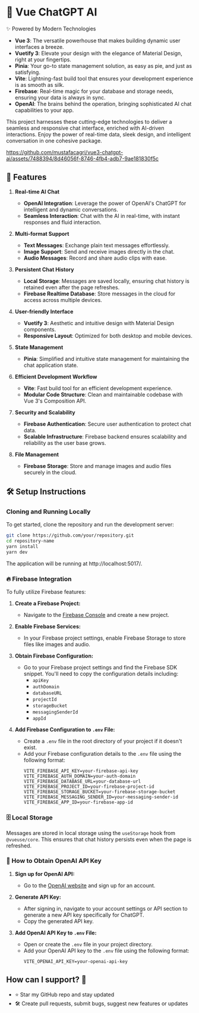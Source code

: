 # 🌟 Vue ChatGPT AI

✨ Powered by Modern Technologies

- **Vue 3**: The versatile powerhouse that makes building dynamic user interfaces a breeze.
- **Vuetify 3**: Elevate your design with the elegance of Material Design, right at your fingertips.
- **Pinia**: Your go-to state management solution, as easy as pie, and just as satisfying.
- **Vite**: Lightning-fast build tool that ensures your development experience is as smooth as silk.
- **Firebase**: Real-time magic for your database and storage needs, ensuring your data is always in sync.
- **OpenAI**: The brains behind the operation, bringing sophisticated AI chat capabilities to your app.

This project harnesses these cutting-edge technologies to deliver a seamless and responsive chat interface, enriched with AI-driven interactions. Enjoy the power of real-time data, sleek design, and intelligent conversation in one cohesive package.



https://github.com/mustafacagri/vue3-chatgpt-ai/assets/7488394/8d46056f-8746-4fb4-adb7-9ae181830f5c



## 🚀 Features

1. **Real-time AI Chat**

   - **OpenAI Integration**: Leverage the power of OpenAI's ChatGPT for intelligent and dynamic conversations.
   - **Seamless Interaction**: Chat with the AI in real-time, with instant responses and fluid interaction.

2. **Multi-format Support**

   - **Text Messages**: Exchange plain text messages effortlessly.
   - **Image Support**: Send and receive images directly in the chat.
   - **Audio Messages**: Record and share audio clips with ease.

3. **Persistent Chat History**

   - **Local Storage**: Messages are saved locally, ensuring chat history is retained even after the page refreshes.
   - **Firebase Realtime Database**: Store messages in the cloud for access across multiple devices.

4. **User-friendly Interface**

   - **Vuetify 3**: Aesthetic and intuitive design with Material Design components.
   - **Responsive Layout**: Optimized for both desktop and mobile devices.

5. **State Management**

   - **Pinia**: Simplified and intuitive state management for maintaining the chat application state.

6. **Efficient Development Workflow**

   - **Vite**: Fast build tool for an efficient development experience.
   - **Modular Code Structure**: Clean and maintainable codebase with Vue 3's Composition API.

7. **Security and Scalability**

   - **Firebase Authentication**: Secure user authentication to protect chat data.
   - **Scalable Infrastructure**: Firebase backend ensures scalability and reliability as the user base grows.

8. **File Management**
   - **Firebase Storage**: Store and manage images and audio files securely in the cloud.

## 🛠️ Setup Instructions

### Cloning and Running Locally

To get started, clone the repository and run the development server:

```bash
git clone https://github.com/your/repository.git
cd repository-name
yarn install
yarn dev
```

The application will be running at http://localhost:5017/.

### 🔥 Firebase Integration

To fully utilize Firebase features:

1. **Create a Firebase Project:**

   - Navigate to the [Firebase Console](https://console.firebase.google.com/) and create a new project.

2. **Enable Firebase Services:**

   - In your Firebase project settings, enable Firebase Storage to store files like images and audio.

3. **Obtain Firebase Configuration:**
   - Go to your Firebase project settings and find the Firebase SDK snippet. You'll need to copy the configuration details including:
     - `apiKey`
     - `authDomain`
     - `databaseURL`
     - `projectId`
     - `storageBucket`
     - `messagingSenderId`
     - `appId`
4. **Add Firebase Configuration to `.env` File:**
   - Create a `.env` file in the root directory of your project if it doesn't exist.
   - Add your Firebase configuration details to the `.env` file using the following format:
     ```env
     VITE_FIREBASE_API_KEY=your-firebase-api-key
     VITE_FIREBASE_AUTH_DOMAIN=your-auth-domain
     VITE_FIREBASE_DATABASE_URL=your-database-url
     VITE_FIREBASE_PROJECT_ID=your-firebase-project-id
     VITE_FIREBASE_STORAGE_BUCKET=your-firebase-storage-bucket
     VITE_FIREBASE_MESSAGING_SENDER_ID=your-messaging-sender-id
     VITE_FIREBASE_APP_ID=your-firebase-app-id
     ```

### 🗄️ Local Storage

Messages are stored in local storage using the `useStorage` hook from `@vueuse/core`. This ensures that chat history persists even when the page is refreshed.

### 🤖 How to Obtain OpenAI API Key

1. **Sign up for OpenAI API:**

   - Go to the [OpenAI website](https://www.openai.com/) and sign up for an account.

2. **Generate API Key:**

   - After signing in, navigate to your account settings or API section to generate a new API key specifically for ChatGPT.
   - Copy the generated API key.

3. **Add OpenAI API Key to `.env` File:**
   - Open or create the `.env` file in your project directory.
   - Add your OpenAI API key to the `.env` file using the following format:
     ```env
     VITE_OPENAI_API_KEY=your-openai-api-key
     ```

## How can I support? 🌟

- ⭐ Star my GitHub repo and stay updated
- 🛠 Create pull requests, submit bugs, suggest new features or updates
